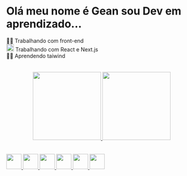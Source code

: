 <h1> Olá meu nome é Gean sou Dev em aprendizado... </h1>


<div>
  <span>👨‍💻 Trabalhando com front-end</span></br>
  <span><img width= '20px' src="https://cdn.jsdelivr.net/gh/devicons/devicon/icons/react/react-original-wordmark.svg" />
Trabalhando com React e Next.js</span></br>
  <span>👨‍🎓 Aprendendo taiwind </span>
</div>
</br>
</br>
<div align="center" margin='20px'>
  <a href="https://github.com/geanRS2210">
  <img height="180em" src="https://github-readme-stats.vercel.app/api?username=geanRS2210&show_icons=true&theme=dracula&include_all_commits=true&count_private=true"/>
  <img height="180em" src="https://github-readme-stats.vercel.app/api/top-langs/?username=geanRS2210&layout=compact&langs_count=7&theme=dracula"/>
</div>
</br>
</br>
<div>
  <img width= '40px' src="https://cdn.jsdelivr.net/gh/devicons/devicon/icons/typescript/typescript-original.svg" />
  <img width= '40px' src="https://cdn.jsdelivr.net/gh/devicons/devicon/icons/javascript/javascript-original.svg" />
  <img width= '40px' src="https://cdn.jsdelivr.net/gh/devicons/devicon/icons/react/react-original.svg" />
  <img width= '40px' src="https://cdn.jsdelivr.net/gh/devicons/devicon/icons/nextjs/nextjs-original-wordmark.svg" />
  <img width= '40px' src="https://cdn.jsdelivr.net/gh/devicons/devicon/icons/html5/html5-original.svg" />
  <img width= '40px' src="https://cdn.jsdelivr.net/gh/devicons/devicon/icons/css3/css3-original.svg" />
</div>
